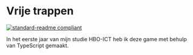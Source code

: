 # Vrije trappen

[![standard-readme compliant](https://img.shields.io/badge/readme%20style-standard-brightgreen.svg?style=flat-square)](https://github.com/RichardLitt/standard-readme)

In het eerste jaar van mijn studie HBO-ICT heb ik deze game met behulp van TypeScript gemaakt.
